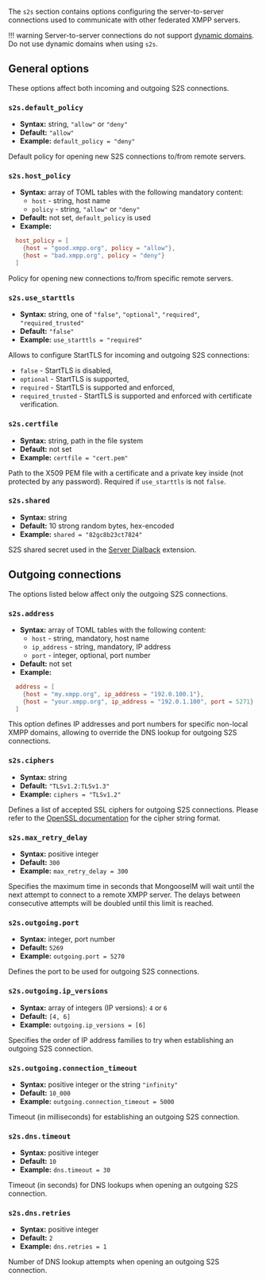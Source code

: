 The `s2s` section contains options configuring the server-to-server connections used to communicate with other federated XMPP servers.

!!! warning
    Server-to-server connections do not support [dynamic domains](../configuration/general.md#generalhost_types).
    Do not use dynamic domains when using `s2s`.

## General options

These options affect both incoming and outgoing S2S connections.

### `s2s.default_policy`
* **Syntax:** string, `"allow"` or `"deny"`
* **Default:** `"allow"`
* **Example:** `default_policy = "deny"`

Default policy for opening new S2S connections to/from remote servers.

### `s2s.host_policy`
* **Syntax:** array of TOML tables with the following mandatory content:
    * `host` - string, host name
    * `policy` - string, `"allow"` or `"deny"`
* **Default:** not set, `default_policy` is used
* **Example:**

```toml
  host_policy = [
    {host = "good.xmpp.org", policy = "allow"},
    {host = "bad.xmpp.org", policy = "deny"}
  ]
```

Policy for opening new connections to/from specific remote servers.

### `s2s.use_starttls`
* **Syntax:** string, one of `"false"`, `"optional"`, `"required"`, `"required_trusted"`
* **Default:** `"false"`
* **Example:** `use_starttls = "required"`

Allows to configure StartTLS for incoming and outgoing S2S connections:

- `false` - StartTLS is disabled,
- `optional` - StartTLS is supported,
- `required` - StartTLS is supported and enforced,
- `required_trusted` - StartTLS is supported and enforced with certificate verification.

### `s2s.certfile`
* **Syntax:** string, path in the file system
* **Default:** not set
* **Example:** `certfile = "cert.pem"`

Path to the X509 PEM file with a certificate and a private key inside (not protected by any password). Required if `use_starttls` is not `false`.

### `s2s.shared`
* **Syntax:** string
* **Default:** 10 strong random bytes, hex-encoded
* **Example:** `shared = "82gc8b23ct7824"`

S2S shared secret used in the [Server Dialback](https://xmpp.org/extensions/xep-0220.html) extension.

## Outgoing connections

The options listed below affect only the outgoing S2S connections.

### `s2s.address`
* **Syntax:** array of TOML tables with the following content:
    * `host` - string, mandatory, host name
    * `ip_address` - string, mandatory, IP address
    * `port` - integer, optional, port number
* **Default:** not set
* **Example:**

```toml
  address = [
    {host = "my.xmpp.org", ip_address = "192.0.100.1"},
    {host = "your.xmpp.org", ip_address = "192.0.1.100", port = 5271}
  ]
```

This option defines IP addresses and port numbers for specific non-local XMPP domains, allowing to override the DNS lookup for outgoing S2S connections.

### `s2s.ciphers`
* **Syntax:** string
* **Default:** `"TLSv1.2:TLSv1.3"`
* **Example:** `ciphers = "TLSv1.2"`

Defines a list of accepted SSL ciphers for outgoing S2S connections.
Please refer to the [OpenSSL documentation](https://docs.openssl.org/master/man1/openssl-ciphers/) for the cipher string format.

### `s2s.max_retry_delay`
* **Syntax:** positive integer
* **Default:** `300`
* **Example:** `max_retry_delay = 300`

Specifies the maximum time in seconds that MongooseIM will wait until the next attempt to connect to a remote XMPP server. The delays between consecutive attempts will be doubled until this limit is reached.

### `s2s.outgoing.port`
* **Syntax:** integer, port number
* **Default:** `5269`
* **Example:** `outgoing.port = 5270`

Defines the port to be used for outgoing S2S connections.

### `s2s.outgoing.ip_versions`
* **Syntax:** array of integers (IP versions): `4` or `6`
* **Default:** `[4, 6]`
* **Example:** `outgoing.ip_versions = [6]`

Specifies the order of IP address families to try when establishing an outgoing S2S connection.

### `s2s.outgoing.connection_timeout`
* **Syntax:** positive integer or the string `"infinity"`
* **Default:** `10_000`
* **Example:** `outgoing.connection_timeout = 5000`

Timeout (in milliseconds) for establishing an outgoing S2S connection.

### `s2s.dns.timeout`
* **Syntax:** positive integer
* **Default:** `10`
* **Example:** `dns.timeout = 30`

Timeout (in seconds) for DNS lookups when opening an outgoing S2S connection.

### `s2s.dns.retries`
* **Syntax:** positive integer
* **Default:** `2`
* **Example:** `dns.retries = 1`

Number of DNS lookup attempts when opening an outgoing S2S connection.
